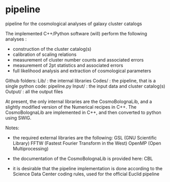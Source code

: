 # pipeline

pipeline for the cosmological analyses of galaxy cluster catalogs

The implemented C++/Python software (will) perform the following analyses :
- construction of the cluster catalog(s) 
- calibration of scaling relations
- measurement of cluster number counts and associated errors
- measurement of 2pt statistics and associated errors
- full likelihood analysis and extraction of cosmological parameters

Github folders: 
Lib/  :  the internal libraries
Codes/  :  the pipeline, that is a single python code: pipeline.py
Input/  :  the input data and cluster catalog(s)
Output/  :  all the output files
 
At present, the only internal libraries are the CosmoBolognaLib, and a slightly modified version of the Numerical recipes in C++.
The CosmoBolognaLib are implemented in C++, and then converted to python using SWIG.
 
Notes:
- the required external libraries are the following:
GSL (GNU Scientific Library)
FFTW (Fastest Fourier Transform in the West)
OpenMP (Open Multiprocessing)

- the documentation of the CosmoBolognaLib is provided here: CBL

- it is desirable that the pipeline implementation is done according to the Science Data Center coding rules, used for the official Euclid pipeline
